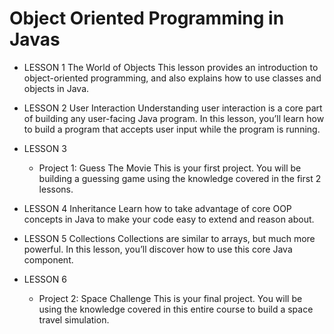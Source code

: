 # Object Oriented Programming in Javas

* LESSON 1 The World of Objects
This lesson provides an introduction to object-oriented programming, and also explains how to use classes and objects in Java.

* LESSON 2 User Interaction
Understanding user interaction is a core part of building any user-facing Java program. In this lesson, you’ll learn how to build a program that accepts user input while the program is running.

* LESSON 3
  * Project 1: Guess The Movie
This is your first project. You will be building a guessing game using the knowledge covered in the first 2 lessons.

* LESSON 4 Inheritance
Learn how to take advantage of core OOP concepts in Java to make your code easy to extend and reason about.

* LESSON 5 Collections
Collections are similar to arrays, but much more powerful. In this lesson, you’ll discover how to use this core Java component.

* LESSON 6  
  * Project 2: Space Challenge
This is your final project. You will be using the knowledge covered in this entire course to build a space travel simulation.
